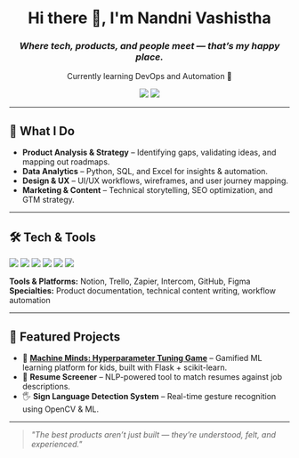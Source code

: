 <!-- Intro -->
<h1 align="center">Hi there 👋, I'm Nandni Vashistha</h1>
<h3 align="center"><em>Where tech, products, and people meet — that’s my happy place.</em></h3>
<p align="center">Currently learning DevOps and Automation 🚀</p>

<!-- Badges -->
<p align="center">
  <a href="https://www.linkedin.com/in/nandnivashistha/"><img src="https://img.shields.io/badge/LinkedIn-blue?style=for-the-badge&logo=linkedin" /></a>
  <a href="mailto:nandnivashistha@gmail.com"><img src="https://img.shields.io/badge/Email-D14836?style=for-the-badge&logo=gmail&logoColor=white" /></a>
</p>

---

## 🚀 What I Do

- **Product Analysis & Strategy** – Identifying gaps, validating ideas, and mapping out roadmaps.  
- **Data Analytics** – Python, SQL, and Excel for insights & automation.  
- **Design & UX** – UI/UX workflows, wireframes, and user journey mapping.  
- **Marketing & Content** – Technical storytelling, SEO optimization, and GTM strategy.  

---

## 🛠 Tech & Tools

<p>
  <img src="https://img.shields.io/badge/Python-3776AB?style=for-the-badge&logo=python&logoColor=white" />
  <img src="https://img.shields.io/badge/JavaScript-F7DF1E?style=for-the-badge&logo=javascript&logoColor=black" />
  <img src="https://img.shields.io/badge/React-20232A?style=for-the-badge&logo=react&logoColor=61DAFB" />
  <img src="https://img.shields.io/badge/Flask-000000?style=for-the-badge&logo=flask&logoColor=white" />
  <img src="https://img.shields.io/badge/SQL-336791?style=for-the-badge&logo=postgresql&logoColor=white" />
  <img src="https://img.shields.io/badge/Figma-F24E1E?style=for-the-badge&logo=figma&logoColor=white" />
</p>

**Tools & Platforms:** Notion, Trello, Zapier, Intercom, GitHub, Figma  
**Specialties:** Product documentation, technical content writing, workflow automation  

---

## 📂 Featured Projects

- 🎯 **[Machine Minds: Hyperparameter Tuning Game](https://github.com/yourusername/machine-minds)** – Gamified ML learning platform for kids, built with Flask + scikit-learn.  
- 📄 **Resume Screener** – NLP-powered tool to match resumes against job descriptions.  
- 🖐 **Sign Language Detection System** – Real-time gesture recognition using OpenCV & ML.  

---

> *"The best products aren’t just built — they’re understood, felt, and experienced."*
